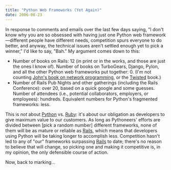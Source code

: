 ```yaml
---
title: "Python Web Frameworks (Yet Again)"
date: 2006-08-23
---
```

In response to comments and emails over the last few days saying, "I don't know why you are so obsessed with having just one Python web framework—different people have different needs, competition spurs everyone to do better, and anyway, the technical issues aren't settled enough yet to pick a winner," I'd like to say, "Bah." My argument comes down to this:

<ul>
  <li>Number of books on Rails: 12 (in print or in the works, and those are just the ones I know of).  Number of books on TurboGears, Django, Pylon, and all the other Python web frameworks put together: 0.  (I'm not counting <a href="http://www.amazon.com/gp/product/1590593715">John's book on network programming</a>, or the <a href="http://www.amazon.com/gp/product/0596100329">Twisted</a> book.)</li>
  <li>Number of Rails Pub Nights and other gatherings (including the Rails Conference): over 20, based on a quick google and some guesses.  Number of attendees (i.e., potential collaborators, employers, or employees): hundreds.  Equivalent numbers for Python's fragmented frameworks: less.</li>
</ul>

This is <em>not</em> about <a href="http://www.python.org">Python</a> vs. <a href="http://www.ruby-lang.org">Ruby</a>: it's about our obligation as developers to give maximum value to our customers.  As long as Pythoneers' efforts are divided between [pick a random number] different frameworks, none of them will be as mature or reliable as <a href="http://www.rubyonrails.org/">Rails</a>, which means that developers using Python will be taking longer to accomplish less.  Competition hasn't led to any of "our" frameworks surpassing <a href="http://www.rubyonrails.org/">Rails</a> to date; there's no reason to believe that will change, so picking one and making it competitive is, in my opinion, the only defensible course of action.

Now, back to marking…
